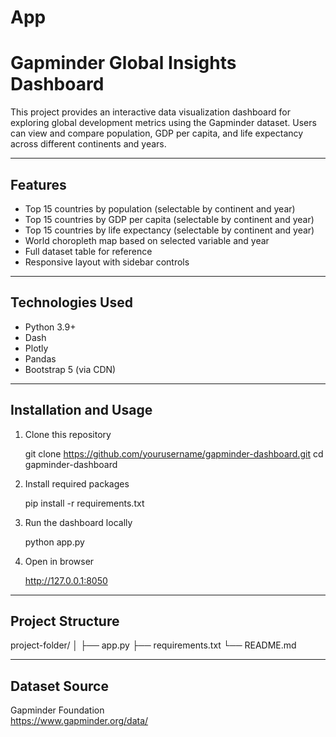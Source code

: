# App
# Gapminder Global Insights Dashboard

This project provides an interactive data visualization dashboard for exploring global development metrics using the Gapminder dataset. Users can view and compare population, GDP per capita, and life expectancy across different continents and years.

---

## Features

- Top 15 countries by population (selectable by continent and year)
- Top 15 countries by GDP per capita (selectable by continent and year)
- Top 15 countries by life expectancy (selectable by continent and year)
- World choropleth map based on selected variable and year
- Full dataset table for reference
- Responsive layout with sidebar controls

---

## Technologies Used

- Python 3.9+
- Dash
- Plotly
- Pandas
- Bootstrap 5 (via CDN)

---

## Installation and Usage

1. Clone this repository

   git clone https://github.com/yourusername/gapminder-dashboard.git
   cd gapminder-dashboard

2. Install required packages

   pip install -r requirements.txt

3. Run the dashboard locally

   python app.py

4. Open in browser

   http://127.0.0.1:8050

---

## Project Structure

project-folder/
│
├── app.py
├── requirements.txt
└── README.md

---

## Dataset Source

Gapminder Foundation  
https://www.gapminder.org/data/



